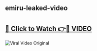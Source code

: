 ## emiru-leaked-video 

# <h2><a href="http://freeplayer.one?title=emiru-leaked-video&ref=21J">🔗 Click to Watch 👉🔴 VIDEO</a></h2>

<a href="http://freeplayer.one?title=emiru-leaked-video&ref=21J" rel="nofollow" data-target="animated-image.originalLink"><img src="https://i.ibb.co.com/xMMVF88/686577567.gif" alt="Viral Video Original" style="max-width: 100%; display: inline-block;" data-target="animated-image.originalImage"></a>

